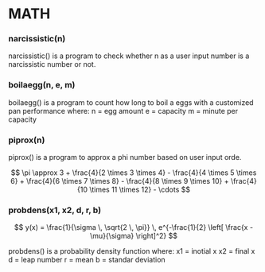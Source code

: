 # MATH

### narcissistic(n)
narcissistic() is a program to check whether n as a user input number is a narcissistic number or not.

### boilaegg(n, e, m)
boilaegg() is a program to count how long to boil a eggs with a customized pan performance where:
n = egg amount
e = capacity
m = minute per capacity

### piprox(n)
piprox() is a program to approx a phi number based on user input orde.

$$ \pi \approx 3 + \frac{4}{2 \times 3 \times 4} - \frac{4}{4 \times 5 \times 6} + \frac{4}{6 \times 7 \times 8} - \frac{4}{8 \times 9 \times 10} + \frac{4}{10 \times 11 \times 12} - \cdots $$

### probdens(x1, x2, d, r, b)

$$ y(x) = \frac{1}{\sigma \, \sqrt{2 \, \pi}} \, e^{-\frac{1}{2} \left[ \frac{x - \mu}{\sigma} \right]^2} $$

probdens() is a probability density function where:
x1 = inotial x
x2 = final x
d = leap number
r = mean
b = standar deviation
